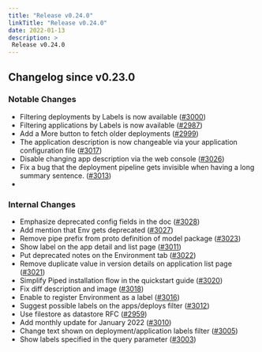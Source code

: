 ```yaml
---
title: "Release v0.24.0"
linkTitle: "Release v0.24.0"
date: 2022-01-13
description: >
 Release v0.24.0
---
```


## Changelog since v0.23.0

### Notable Changes

* Filtering deployments by Labels is now available ([#3000](https://github.com/pipe-cd/pipe/pull/3000))
* Filtering applications by Labels is now available ([#2987](https://github.com/pipe-cd/pipe/pull/2987))
* Add a More button to fetch older deployments ([#2999](https://github.com/pipe-cd/pipe/pull/2999))
* The application description is now changeable via your application configuration file ([#3017](https://github.com/pipe-cd/pipe/pull/3017))
* Disable changing app description via the web console ([#3026](https://github.com/pipe-cd/pipe/pull/3026))
* Fix a bug that the deployment pipeline gets invisible when having a long summary sentence. ([#3013](https://github.com/pipe-cd/pipe/pull/3013))
* 
### Internal Changes

* Emphasize deprecated config fields in the doc ([#3028](https://github.com/pipe-cd/pipe/pull/3028))
* Add mention that Env gets deprecated ([#3027](https://github.com/pipe-cd/pipe/pull/3027))
* Remove pipe prefix from proto definition of model package ([#3023](https://github.com/pipe-cd/pipe/pull/3023))
* Show label on the app detail and list page ([#3011](https://github.com/pipe-cd/pipe/pull/3011))
* Put deprecated notes on the Environment tab ([#3022](https://github.com/pipe-cd/pipe/pull/3022))
* Remove duplicate value in version details on application list page ([#3021](https://github.com/pipe-cd/pipe/pull/3021))
* Simplify Piped installation flow in the quickstart guide ([#3020](https://github.com/pipe-cd/pipe/pull/3020))
* Fix diff description and image ([#3018](https://github.com/pipe-cd/pipe/pull/3018))
* Enable to register Environment as a label ([#3016](https://github.com/pipe-cd/pipe/pull/3016))
* Suggest possible labels on the apps/deploys filter ([#3012](https://github.com/pipe-cd/pipe/pull/3012))
* Use filestore as datastore RFC ([#2959](https://github.com/pipe-cd/pipe/pull/2959))
* Add monthly update for January 2022 ([#3010](https://github.com/pipe-cd/pipe/pull/3010))
* Change text shown on deployment/application labels filter ([#3005](https://github.com/pipe-cd/pipe/pull/3005))
* Show labels specified in the query parameter ([#3003](https://github.com/pipe-cd/pipe/pull/3003))
